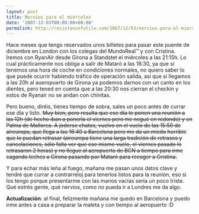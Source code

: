 ```yaml
---
layout: post
title: Nervios para el miércoles
date: '2007-12-03T00:00:00+00:00'
permalink: http://resistancefutile.com/2007/12/03/nervios-para-el-miercoles/
---
```

Hace meses que tengo reservados unos billetes para pasar este puente de diciembre en London con los colegas del MundoReal&trade; y con Cristina. Iremos con RyanAir desde Girona a Standstet el miércoles a las 21:15h. Lo cual prácticamente nos obliga a salir de Mataró a las 18:30, ya que si tenemos una hora de coche en condiciones normales, no quiero saber lo que puede ocurrir habiendo tráfico de operación salida, así que si llegamos a las 20h al aueropuerto de Girona ya podemos darnos con un canto en los dientes, pero tened en cuenta que a las 20:30 nos cierran el checkin y estos de Ryanair no se andan con chinitas.

Pero bueno, diréis, tienes tiempo de sobra, sales un poco antes de currar ese día y listo. <del datetime="2007-12-04T23:10:40+00:00">Muy bien, pero resulta que ese día te ponen una reunión a las 12h (de hecho iban a ponerla el viernes pero me negué en redondo) y en Palma de Mallorca. A joderse chatos, vuelvo en el vuelo de las 15:50 de aireuropa, que llega a las 16:40 a Barcelona pero me da un miedo horrible que lo puedan retrasar (aireuropa tiene una larga tradición de retrasos y cancelaciones, sólo falta ver que ese mismo vuelo, el viernes pasado lo retrasaron 2 horas) y no llegue al aeropuerto de BCN a tiempo para irme cagando leches a Girona pasando por Mataró para recoger a Cristina.

Y para echar más leña al fuego, mañana me pasan unos datos clave y tendré que currar a contrarreloj para tenerlos listos para la reunión, eso si los tengo porque presentarme con las manos vacías sería un poco triste. Qué estrés gente, qué nervios, como no pueda ir a Londres me da algo.</del>

<strong>Actualización</strong>: al final, felizmente mañana me quedo en Barcelona y puedo irme antes a casa a preparar la maleta y con tiempo al aeropuerto :D
